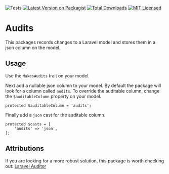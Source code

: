 ![Tests](https://github.com/zaengle/audits/workflows/Tests/badge.svg?branch=master)
[![Latest Version on Packagist](https://img.shields.io/packagist/v/zaengle/audits.svg?style=flat-square)](https://packagist.org/packages/zaengle/audits)
[![Total Downloads](https://img.shields.io/packagist/dt/zaengle/audits.svg?style=flat-square)](https://packagist.org/packages/zaengle/audits)
[![MIT Licensed](https://img.shields.io/badge/license-MIT-brightgreen.svg?style=flat-square)](LICENSE.md)

# Audits
This packages records changes to a Laravel model and stores them in a json column on the model.

## Usage

Use the `MakesAudits` trait on your model.

Next add a nullable json column to your model. By default the package will look for a column called `audits`. To override the auditable column, change the `$auditableColumn` property on your model.
```
protected $auditableColumn = 'audits';
```

Finally add a `json` cast for the auditable column.
```
protected $casts = [
    'audits' => 'json',
];
```



## Attributions

If you are looking for a more robust solution, this package is worth checking out: [Laravel Auditor](http://www.laravel-auditing.com/docs/9.0/auditor)
